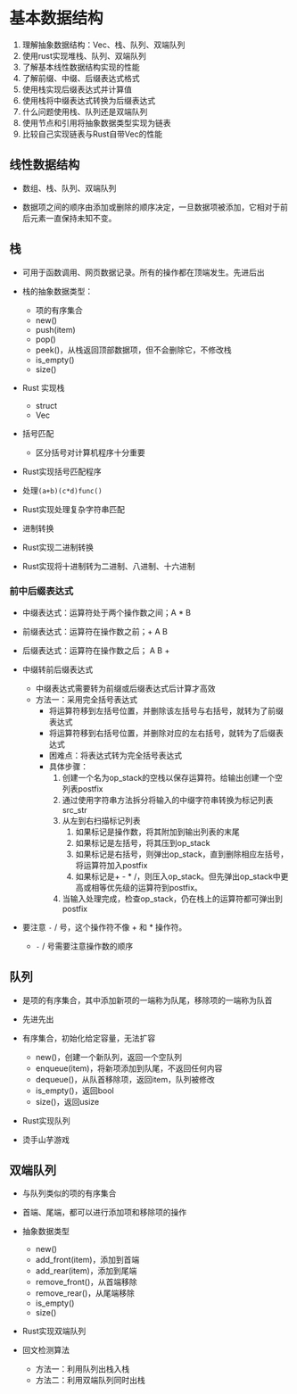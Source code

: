 # 基本数据结构

1. 理解抽象数据结构：Vec、栈、队列、双端队列
2. 使用rust实现堆栈、队列、双端队列
3. 了解基本线性数据结构实现的性能
4. 了解前缀、中缀、后缀表达式格式
5. 使用栈实现后缀表达式并计算值
6. 使用栈将中缀表达式转换为后缀表达式
7. 什么问题使用栈、队列还是双端队列
8. 使用节点和引用将抽象数据类型实现为链表
9. 比较自己实现链表与Rust自带Vec的性能

## 线性数据结构

- 数组、栈、队列、双端队列

- 数据项之间的顺序由添加或删除的顺序决定，一旦数据项被添加，它相对于前后元素一直保持未知不变。

## 栈

- 可用于函数调用、网页数据记录。所有的操作都在顶端发生。先进后出

- 栈的抽象数据类型：
  - 项的有序集合
  - new()
  - push(item)
  - pop()
  - peek()，从栈返回顶部数据项，但不会删除它，不修改栈
  - is_empty()
  - size()

- Rust 实现栈
  - struct
  - Vec

- 括号匹配
  - 区分括号对计算机程序十分重要

- Rust实现括号匹配程序

- 处理`(a+b)(c*d)func()`

- Rust实现处理复杂字符串匹配

- 进制转换

- Rust实现二进制转换

- Rust实现将十进制转为二进制、八进制、十六进制

### 前中后缀表达式

- 中缀表达式：运算符处于两个操作数之间；A * B

- 前缀表达式：运算符在操作数之前；+ A B

- 后缀表达式：运算符在操作数之后； A B +

- 中缀转前后缀表达式
  - 中缀表达式需要转为前缀或后缀表达式后计算才高效
  - 方法一：采用完全括号表达式
    - 将运算符移到左括号位置，并删除该左括号与右括号，就转为了前缀表达式
    - 将运算符移到右括号位置，并删除对应的左右括号，就转为了后缀表达式
    - 困难点：将表达式转为完全括号表达式
    - 具体步骤：
      1. 创建一个名为op_stack的空栈以保存运算符。给输出创建一个空列表postfix
      2. 通过使用字符串方法拆分将输入的中缀字符串转换为标记列表 src_str
      3. 从左到右扫描标记列表
         1. 如果标记是操作数，将其附加到输出列表的末尾
         2. 如果标记是左括号，将其压到op_stack
         3. 如果标记是右括号，则弹出op_stack，直到删除相应左括号，将运算符加入postfix
         4. 如果标记是+ - * /，则压入op_stack。但先弹出op_stack中更高或相等优先级的运算符到postfix。
      4. 当输入处理完成，检查op_stack，仍在栈上的运算符都可弹出到postfix

- 要注意 `-` / 号，这个操作符不像 + 和 * 操作符。
  - `-` / 号需要注意操作数的顺序

## 队列

- 是项的有序集合，其中添加新项的一端称为队尾，移除项的一端称为队首

- 先进先出

- 有序集合，初始化给定容量，无法扩容
  - new()，创建一个新队列，返回一个空队列
  - enqueue(item)，将新项添加到队尾，不返回任何内容
  - dequeue()，从队首移除项，返回item，队列被修改
  - is_empty()，返回bool
  - size()，返回usize

- Rust实现队列

- 烫手山芋游戏

## 双端队列

- 与队列类似的项的有序集合
- 首端、尾端，都可以进行添加项和移除项的操作

- 抽象数据类型
  - new()
  - add_front(item)，添加到首端
  - add_rear(item)，添加到尾端
  - remove_front()，从首端移除
  - remove_rear()，从尾端移除
  - is_empty()
  - size()

- Rust实现双端队列

- 回文检测算法
  - 方法一：利用队列出栈入栈
  - 方法二：利用双端队列同时出栈
